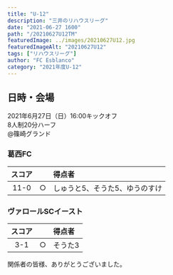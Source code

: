```yaml
---
title: "U-12"
description: "三井のリハウスリーグ"
date: "2021-06-27 1600"
path: "/20210627U12TM"
featuredImage: ../images/20210627U12.jpg
featuredImageAlt: "20210627U12"
tags: ["リハウスリーグ"]
author: "FC Esblanco"
category: "2021年度U-12"
---
```


## 日時・会場

2021年6月27日（日）16:00キックオフ  
8人制20分ハーフ  
@篠崎グランド  

### 葛西FC

| スコア        |   | 得点者  |
|:------------:|:-:|:--------|
| 11-0 | ○ |しゅうと5、そうた5、ゆうのすけ|

### ヴァロールSCイースト

| スコア        |   | 得点者  |
|:------------:|:-:|:--------|
| 3-1 | ○ | そうた3 |


<script src="https://adm.shinobi.jp/s/f9835040bccb6582c56df68b8f5ecca7"></script>

関係者の皆様、ありがとうございました。
